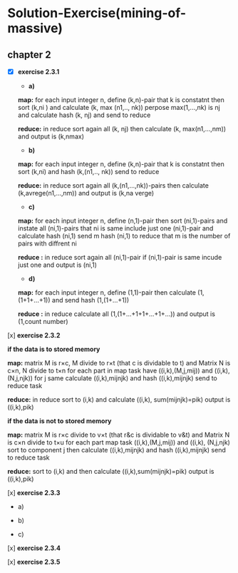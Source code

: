 # Solution-Exercise(mining-of-massive)

## chapter 2

- [x] **exercise 2.3.1**

  * **a)**
  
  **map:** for each input integer n, define (k,n)-pair that k is constatnt
  then sort (k,ni ) and calculate (k, max (n1,.., nk))
  perpose max(1,...,nk) is nj and calculate hash (k, nj) and send to reduce
  
   **reduce:** in reduce sort again all (k, nj) then calculate (k, max(n1,...,nm))
   and output is (k,nmax)
  
  * **b)**
  
  **map:** for each input integer n, define (k,n)-pair that k is constatnt
  then sort (k,ni) and hash (k,(n1,.., nk)) send to reduce
  
   **reduce:** in reduce sort again all (k,(n1,...,nk))-pairs then calculate (k,avrege(n1,...,nm))
   and output is (k,na verge) 
   
  * **c)**
   
  **map:** for each input integer n, define (n,1)-pair
  then sort (ni,1)-pairs and instate all (ni,1)-pairs that ni is same include just one (ni,1)-pair
  and calculate hash (ni,1)
  send m hash (ni,1) to reduce that m is the number of  pairs with diffrent ni
  
   **reduce :** in reduce sort again all (ni,1)-pair if (ni,1)-pair is same  incude just one
   and output is (ni,1)

  * **d)**
  
  **map:** for each input integer n, define (1,1)-pair
  then calculate (1,(1+1+...+1)) and send hash (1,(1+...+1))
  
   **reduce :** in reduce calculate all (1,(1+...+1+1+...+1+...)) and output is (1,count number)

[x] **exercise 2.3.2**

**if the data  is to stored memory**

  **map:** matrix M is r×c, M divide to r×t (that c is dividable to t) and Matrix N is c×n, N divide to t×n
  for each part in map task have ((i,k),(M,j,mij)) and ((i,k),(N,j,njk)) for j same calculate ((i,k),mijnjk)
  and hash ((i,k),mijnjk) send to reduce task

  **reduce:** in reduce sort to (i,k) and calculate ((i,k), sum(mijnjk)=pik)
  output is ((i,k),pik)
  
**if the data is not to stored memory**

 **map:** matrix M is r×c divide to v×t (that r&c is dividable to v&t) and Matrix N is c×n divide to t×u
 for each part map task ((i,k),(M,j,mij)) and ((i,k), (N,j,njk) sort to component j then calculate ((i,k),mijnjk)
 and hash ((i,k),mijnjk) send to reduce task

  **reduce:** sort to (i,k) and then calculate ((i,k),sum(mijnjk)=pik)
  output is ((i,k),pik)
  
[x] **exercise 2.3.3**

  * a)
  
  * b)
  
  * c)

[x] **exercise 2.3.4**

[x] **exercise 2.3.5**
